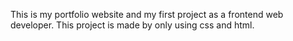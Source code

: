 This is my portfolio website and my first project as a frontend web developer.
This project is made by only using css and html.
